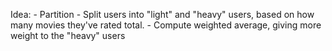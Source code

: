 Idea:
    - Partition
        - Split users into "light" and "heavy" users, based on how many movies they've rated total.
        - Compute weighted average, giving more weight to the "heavy" users
